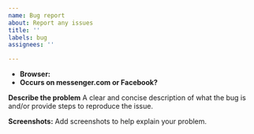 ```yaml
---
name: Bug report
about: Report any issues
title: ''
labels: bug
assignees: ''

---
```


- **Browser:** 
- **Occurs on messenger.com or Facebook?** 

**Describe the problem**
A clear and concise description of what the bug is and/or provide steps to reproduce the issue.

**Screenshots:**
Add screenshots to help explain your problem.
